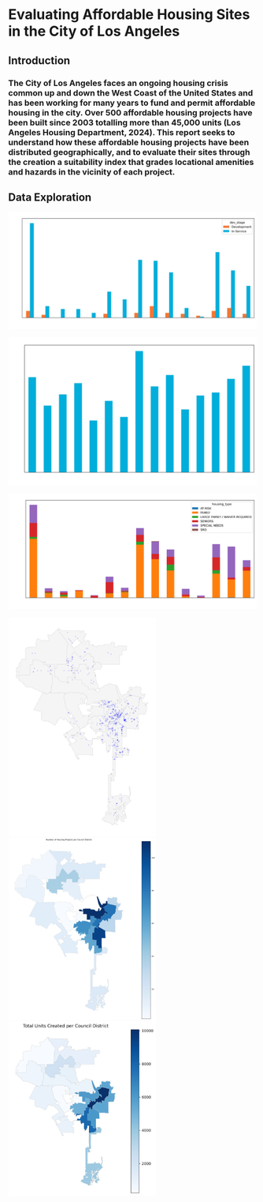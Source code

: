 # Evaluating Affordable Housing Sites in the City of Los Angeles
## Introduction
### The City of Los Angeles faces an ongoing housing crisis common up and down the West Coast of the United States and has been working for many years to fund and permit affordable housing in the city. Over 500 affordable housing projects have been built since 2003 totalling more than 45,000 units (Los Angeles Housing Department, 2024). This report seeks to understand how these affordable housing projects have been distributed geographically, and to evaluate their sites through the creation a suitability index that grades locational amenities and hazards in the vicinity of each project. 

## Data Exploration
![Project Status by Council District](docs/assets/status_by_cd_white.png)



![Average Project Units by Council District](docs/assets/units_per_proj.png)



![Units per Type by Council District](docs/assets/units_per_cd_by_type.png)



<p float="left">
  <img src="docs/assets/distribution_map.png" width="300" />
  <img src="docs/assets/count_by_cd_map.png" width="300" /> 
  <img src="docs/assets/units_per_cd_map.png" width="300" />
</p>
